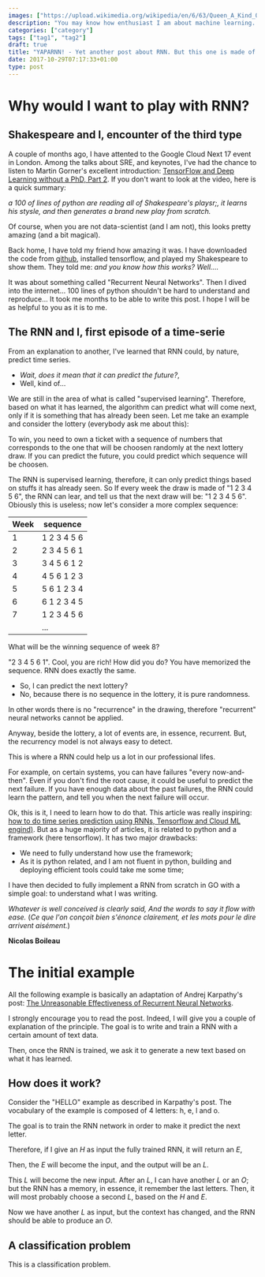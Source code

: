 ```yaml
---
images: ["https://upload.wikimedia.org/wikipedia/en/6/63/Queen_A_Kind_Of_Magic.png"]
description: "You may know how enthusiast I am about machine learning. A while ago I discovered recurrent neural networks. I have read that this 'tool' allow to predict the future! Is this a kind of magic? I have read a lot of stuffs about the 'unreasonable effectiveness' of this mechanism. The litteracy that gives deep explanation exists and is excellent. There is also plehtora of examples, but most of them are using python and a calcul framework. To fully undestand how things work (as I am not a data-scientist), I needed to write my own tool 'from scratch'. This is what this post is about: a more-or-less 'from scratch' implementation of a RNN in go that can be used to applied to a lot of examples"
categories: ["category"]
tags: ["tag1", "tag2"]
draft: true
title: "YAPARNN! - Yet another post about RNN. But this one is made of go"
date: 2017-10-29T07:17:33+01:00
type: post
---
```


# Why would I want to play with RNN?

## Shakespeare and I, encounter of the third type

A couple of months ago, I have attented to the Google Cloud Next 17 event in London.
Among the talks about SRE, and keynotes, I've had the chance to listen to Martin Gorner's excellent introduction: [TensorFlow and Deep Learning without a PhD, Part 2](https://www.youtube.com/watch?v=fTUwdXUFfI8). If you don't want to look at the video, here is a quick summary:  

_a 100 of lines of python are reading all of Shakespeare's playsr;, it learns his stysle, and then generates a brand new play from scratch._ 

Of course, when you are not data-scientist (and I am not), this looks pretty amazing (and a bit magical).

Back home, I have told my friend how amazing it was. I have downloaded the code from [github](https://github.com/martin-gorner/tensorflow-rnn-shakespeare), installed tensorflow, and played my Shakespeare to show them.
They told me: _and you know how this works? Well...._

It was about something called "Recurrent Neural Networks". 
Then I dived into the internet... 100 lines of python shouldn't be hard to understand and reproduce... It took me months to be able to write this post.
I hope I will be as helpful to you as it is to me.

## The RNN and I, first episode of a time-serie 

From an explanation to another, I've learned that RNN could, by nature, predict time series.

- _Wait, does it mean that it can predict the future?_,
- Well, kind of... 

We are still in the area of what is called "supervised learning". Therefore, based on what it has learned, the algorithm can predict what will come next, only if it is something that has already been seen. 
Let me take an example and consider the lottery (everybody ask me about this):

To win, you need to own a ticket with a sequence of numbers that corresponds to the one that will be choosen randomly at the next lottery draw.
If you can predict the future, you could predict which sequence will be choosen.

The RNN is supervised learning, therefore, it can only predict things based on stuffs it has already seen. So If every week the draw is made of "1 2 3 4 5 6", the RNN can lear, and tell us that the next draw will be: "1 2 3 4 5 6".
Obiously this is useless; now let's consider a more complex sequence: 

Week | sequence
-----|---------
1    | 1 2 3 4 5 6
2    | 2 3 4 5 6 1
3    | 3 4 5 6 1 2
4    | 4 5 6 1 2 3
5    | 5 6 1 2 3 4
6    | 6 1 2 3 4 5
7    | 1 2 3 4 5 6
     | ...

What will be the winning sequence of week 8? 

"2 3 4 5 6 1". Cool, you are rich! 
How did you do? You have memorized the sequence. RNN does exactly the same.

- So, I can predict the next lottery? 
- No, because there is no sequence in the lottery, it is pure randomness.

In other words there is no "recurrence" in the drawing, therefore "recurrent" neural networks cannot be applied. 
 
Anyway, beside the lottery, a lot of events are, in essence, recurrent.
But, the recurrency model is not always easy to detect.

This is where a RNN could help us a lot in our professional lifes.

For example, on certain systems, you can have failures "every now-and-then". Even if you don't find the root cause, it could be useful to predict the next failure. 
If you have enough data about the past failures, the RNN could learn the pattern, and tell you when the next failure will occur.

Ok, this is it, I need to learn how to do that. This article was really inspiring: [how to do time series prediction using RNNs, Tensorflow and Cloud ML engind)](http://dataconomy.com/2017/05/how-to-do-time-series-prediction-using-rnns-tensorflow-and-cloud-ml-engine/). But as a huge majority of articles, it is related to python and a framework (here tensorflow). It has two major drawbacks:

* We need to fully understand how use the framework;
* As it is python related, and I am not fluent in python, building and deploying efficient tools could take me some time;

I have then decided to fully implement a RNN from scratch in GO with a simple goal: to understand what I was writing.

_Whatever is well conceived is clearly said, And the words to say it flow with ease._
(_Ce que l'on conçoit bien s'énonce clairement, et les mots pour le dire arrivent aisément._)

__Nicolas Boileau__

# The initial example

All the following example is basically an adaptation of Andrej Karpathy's post: [The Unreasonable Effectiveness of Recurrent Neural Networks](http://karpathy.github.io/2015/05/21/rnn-effectiveness/).

I strongly encourage you to read the post. Indeed, I will give you a couple of explanation of the principle.
The goal is to write and train a RNN with a certain amount of text data.

Then, once the RNN is trained, we ask it to generate a new text based on what it has learned.

## How does it work?

Consider the "HELLO" example as described in Karpathy's post.
The vocabulary of the example is composed of 4 letters: h, e, l and o.

The goal is to train the RNN network in order to make it predict the next letter.

Therefore, if I give an _H_ as input the fully trained RNN, it will return an _E_,

Then, the _E_ will become the input, and the output will be an _L_.

This _L_ will become the new input. After an _L_, I can have another _L_ or an _O_; but the RNN has a memory,
in essence, it remember the last letters. Then, it will most probably choose a second _L_, based on the _H_ and _E_.

Now we have another _L_ as input, but the context has changed, and the RNN should be able to produce an _O_.

## A classification problem

This is a classification problem. 
